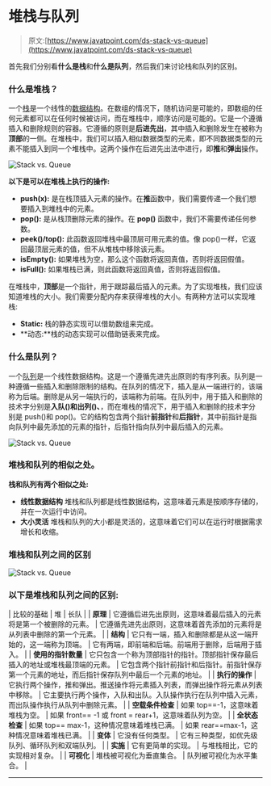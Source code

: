 # 堆栈与队列

> 原文:[https://www.javatpoint.com/ds-stack-vs-queue](https://www.javatpoint.com/ds-stack-vs-queue)

首先我们分别看**什么是栈**和**什么是队列**，然后我们来讨论栈和队列的区别。

### 什么是堆栈？

一个[栈](https://www.javatpoint.com/data-structure-stack)是一个线性的[数据结构](https://www.javatpoint.com/data-structure-tutorial)。在数组的情况下，随机访问是可能的，即数组的任何元素都可以在任何时候被访问，而在堆栈中，顺序访问是可能的。它是一个遵循插入和删除规则的容器。它遵循的原则是**后进先出**，其中插入和删除发生在被称为**顶部**的一侧。在堆栈中，我们可以插入相似数据类型的元素，即不同数据类型的元素不能插入到同一个堆栈中。这两个操作在后进先出法中进行，即**推**和**弹出**操作。

![Stack vs. Queue](../Images/4ec496184f1c205c4e8dd7869117cf5d.png)

**以下是可以在堆栈上执行的操作:**

*   **push(x):** 是在栈顶插入元素的操作。在**推**函数中，我们需要传递一个我们想要插入到堆栈中的元素。
*   **pop():** 是从栈顶删除元素的操作。在 **pop()** 函数中，我们不需要传递任何参数。
*   **peek()/top():** 此函数返回堆栈中最顶层可用元素的值。像 pop()一样，它返回最顶层元素的值，但不从堆栈中移除该元素。
*   **isEmpty():** 如果堆栈为空，那么这个函数将返回真值，否则将返回假值。
*   **isFull():** 如果堆栈已满，则此函数将返回真值，否则将返回假值。

在堆栈中，**顶部**是一个指针，用于跟踪最后插入的元素。为了实现堆栈，我们应该知道堆栈的大小。我们需要分配内存来获得堆栈的大小。有两种方法可以实现堆栈:

*   **Static:** 栈的静态实现可以借助数组来完成。
*   **动态:**栈的动态实现可以借助链表来完成。

### 什么是队列？

一个[队列](https://www.javatpoint.com/data-structure-queue)是一个线性数据结构。这是一个遵循先进先出原则的有序列表。队列是一种遵循一些插入和删除限制的结构。在队列的情况下，插入是从一端进行的，该端称为后端。删除是从另一端执行的，该端称为前端。在队列中，用于插入和删除的技术字分别是**入队()**和**出列()、**，而在堆栈的情况下，用于插入和删除的技术字分别是 push()和 pop()。它的结构包含两个指针**前指针**和**后指针**，其中前指针是指向队列中最先添加的元素的指针，后指针指向队列中最后插入的元素。

![Stack vs. Queue](../Images/198e1e98594790ac7bdfff58c513cf80.png)

### 堆栈和队列的相似之处。

**栈和队列有两个相似之处:**

*   **线性数据结构**
    堆栈和队列都是线性数据结构，这意味着元素是按顺序存储的，并在一次运行中访问。
*   **大小灵活**
    堆栈和队列的大小都是灵活的，这意味着它们可以在运行时根据需求增长和收缩。

### 堆栈和队列之间的区别

![Stack vs. Queue](../Images/7b9fd7868f0e589f06f2e8163f6b39c0.png)

### 以下是堆栈和队列之间的区别:

| 比较的基础 | 堆 | 长队 |
| **原理** | 它遵循后进先出原则，这意味着最后插入的元素将是第一个被删除的元素。 | 它遵循先进先出原则，这意味着首先添加的元素将是从列表中删除的第一个元素。 |
| **结构** | 它只有一端，插入和删除都是从这一端开始的，这一端称为顶端。 | 它有两端，即前端和后端。前端用于删除，后端用于插入。 |
| **使用的指针数量** | 它只包含一个称为顶部指针的指针。顶部指针保存最后插入的地址或堆栈最顶端的元素。 | 它包含两个指针前指针和后指针。前指针保存第一个元素的地址，而后指针保存队列中最后一个元素的地址。 |
| **执行的操作** | 它执行两个操作，推和弹出。推送操作将元素插入列表，而弹出操作将元素从列表中移除。 | 它主要执行两个操作，入队和出队。入队操作执行在队列中插入元素，而出队操作执行从队列中删除元素。 |
| **空载条件检查** | 如果 top==-1，这意味着堆栈为空。 | 如果 front== -1 或 front = rear+1，这意味着队列为空。 |
| **全状态检查** | 如果 top== max-1，这种情况意味着堆栈已满。 | 如果 rear==max-1，这种情况意味着堆栈已满。 |
| **变体** | 它没有任何类型。 | 它有三种类型，如优先级队列、循环队列和双端队列。 |
| **实施** | 它有更简单的实现。 | 与堆栈相比，它的实现相对复杂。 |
| **可视化** | 堆栈被可视化为垂直集合。 | 队列被可视化为水平集合。 |

* * *